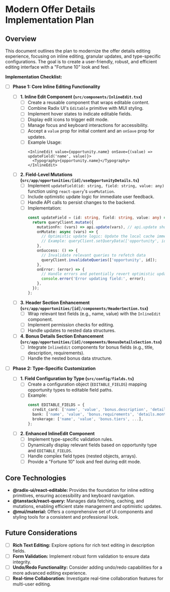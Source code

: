 # Modern Offer Details Implementation Plan

## Overview

This document outlines the plan to modernize the offer details editing experience, focusing on inline editing, granular updates, and type-specific configurations. The goal is to create a user-friendly, robust, and efficient editing interface with a "Fortune 10" look and feel.

**Implementation Checklist:**

- [ ] **Phase 1: Core Inline Editing Functionality**

  - [ ] **1. Inline Edit Component (`src/components/InlineEdit.tsx`)**
    - [ ] Create a reusable component that wraps editable content.
    - [ ] Combine Radix UI's `Editable` primitive with MUI styling.
    - [ ] Implement hover states to indicate editable fields.
    - [ ] Display edit icons to trigger edit mode.
    - [ ] Manage focus and keyboard interactions for accessibility.
    - [ ] Accept a `value` prop for initial content and an `onSave` prop for updates.
    - [ ] Example Usage:
      ```tsx
      <InlineEdit value={opportunity.name} onSave={(value) => updateField('name', value)}>
        <Typography>{opportunity.name}</Typography>
      </InlineEdit>
      ```
  - [ ] **2. Field-Level Mutations (`src/app/opportunities/[id]/useOpportunityDetails.ts`)**
    - [ ] Implement `updateField(id: string, field: string, value: any)` function using `react-query`'s `useMutation`.
    - [ ] Include optimistic update logic for immediate user feedback.
    - [ ] Handle API calls to persist changes to the backend.
    - [ ] Implementation:
      ```typescript
      const updateField = (id: string, field: string, value: any) => {
        return queryClient.mutate({
          mutationFn: (vars) => api.update(vars), // api.update should handle the actual API call
          onMutate: async (vars) => {
            // Optimistic update logic: Update the local cache immediately
            // Example: queryClient.setQueryData(['opportunity', id], (oldData) => ({...oldData, [field]: value}))
          },
          onSuccess: () => {
            // Invalidate relevant queries to refetch data
            queryClient.invalidateQueries(['opportunity', id]);
          },
          onError: (error) => {
            // Handle errors and potentially revert optimistic updates
            console.error('Error updating field:', error);
          },
        });
      };
      ```
  - [ ] **3. Header Section Enhancement (`src/app/opportunities/[id]/components/HeaderSection.tsx`)**
    - [ ] Wrap relevant text fields (e.g., name, value) with the `InlineEdit` component.
    - [ ] Implement permission checks for editing.
    - [ ] Handle updates to nested data structures.
  - [ ] **4. Bonus Details Section Enhancement (`src/app/opportunities/[id]/components/BonusDetailsSection.tsx`)**
    - [ ] Integrate `InlineEdit` components for bonus fields (e.g., title, description, requirements).
    - [ ] Handle the nested bonus data structure.

- [ ] **Phase 2: Type-Specific Customization**
  - [ ] **1. Field Configuration by Type (`src/config/fields.ts`)**
    - [ ] Create a configuration object (`EDITABLE_FIELDS`) mapping opportunity types to editable field paths.
    - [ ] Example:
      ```typescript
      const EDITABLE_FIELDS = {
        credit_card: ['name', 'value', 'bonus.description', 'details.annual_fees.amount', ...],
        bank: ['name', 'value', 'bonus.requirements', 'details.monthly_fees.amount', ...],
        brokerage: ['name', 'value', 'bonus.tiers', ...],
      };
      ```
  - [ ] **2. Enhanced InlineEdit Component**
    - [ ] Implement type-specific validation rules.
    - [ ] Dynamically display relevant fields based on opportunity type and `EDITABLE_FIELDS`.
    - [ ] Handle complex field types (nested objects, arrays).
    - [ ] Provide a "Fortune 10" look and feel during edit mode.

## Core Technologies

- **@radix-ui/react-editable:** Provides the foundation for inline editing primitives, ensuring accessibility and keyboard navigation.
- **@tanstack/react-query:** Manages data fetching, caching, and mutations, enabling efficient state management and optimistic updates.
- **@mui/material:** Offers a comprehensive set of UI components and styling tools for a consistent and professional look.

## Future Considerations

- [ ] **Rich Text Editing:** Explore options for rich text editing in description fields.
- [ ] **Form Validation:** Implement robust form validation to ensure data integrity.
- [ ] **Undo/Redo Functionality:** Consider adding undo/redo capabilities for a more advanced editing experience.
- [ ] **Real-time Collaboration:** Investigate real-time collaboration features for multi-user editing.
